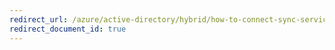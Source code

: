 ```yaml
---
redirect_url: /azure/active-directory/hybrid/how-to-connect-sync-service-manager-ui-mvdesigner
redirect_document_id: true
---
```

